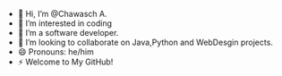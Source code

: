- 👋 Hi, I’m @Chawasch A.
- 👀 I’m interested in coding
- 🌱 I’m a software developer.
- 🤝 I’m looking to collaborate on Java,Python and WebDesgin projects. 
- 😄 Pronouns: he/him
- ⚡ Welcome to My GitHub!


<!---
Codex1519/Codex1519 is a ✨ special ✨ repository because its `README.md` (this file) appears on your GitHub profile.
You can click the Preview link to take a look at your changes.
--->
